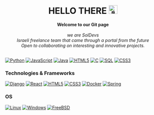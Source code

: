 <h1 align="center">HELLO THERE <img src="https://github.com/wervlad/wervlad/assets/24524555/766d336d-b87d-44ba-807c-c51de2bc6b4d" width="28px" alt="👋"></h1>

<p align="center">
    <b>Welcome to our Git page</b><br><br>
    <i>
        we are SolDevs<br>
        Israeli freelance team that came through a portal from the future<br>
        Open to collaborating on interesting and innovative projects.<br>
    </i><br>


</p>

[![Python](https://img.shields.io/badge/python-black?style=for-the-badge&logo=python)](https://github.com/soldevweb)
[![JavaScript](https://img.shields.io/badge/javascript-black?style=for-the-badge&logo=javascript)](https://github.com/soldevweb)
[![Java](https://img.shields.io/badge/java-black?style=for-the-badge&logo=openjdk)](https://github.com/soldevweb)
[![HTML5](https://img.shields.io/badge/html5-black?style=for-the-badge&logo=html5)](https://github.com/soldevweb)
[![C](https://img.shields.io/badge/c-black?style=for-the-badge&logo=c)](https://github.com/soldevweb)
[![SQL](https://img.shields.io/badge/sql-black?style=for-the-badge&logo=mysql)](https://github.com/soldevweb)
[![CSS3](https://img.shields.io/badge/css3-black?style=for-the-badge&logo=css3)](https://github.com/soldevweb)


### Technologies & Frameworks
[![Django](https://img.shields.io/badge/django-black?style=for-the-badge&logo=django)](https://github.com/soldevweb)
[![React](https://img.shields.io/badge/react-black?style=for-the-badge&logo=react)](https://github.com/soldevweb)
[![HTML5](https://img.shields.io/badge/html5-black?style=for-the-badge&logo=html5)](https://github.com/soldevweb)
[![CSS3](https://img.shields.io/badge/css3-black?style=for-the-badge&logo=css3)](https://github.com/soldevweb)
[![Docker](https://img.shields.io/badge/docker-black?style=for-the-badge&logo=docker)](https://github.com/soldevweb)
[![Spring](https://spring.io/img/og-spring.png)](https://github.com/soldevweb)


### OS
[![Linux](https://img.shields.io/badge/linux-black?style=for-the-badge&logo=Linux)](https://github.com/soldevweb)
[![Windows](https://img.shields.io/badge/Windows-black?style=for-the-badge&logo=Windows)](https://github.com/soldevweb)
[![FreeBSD](https://img.shields.io/badge/FreeBSD-black?style=for-the-badge&logo=FreeBSD)](https://github.com/soldevweb)
